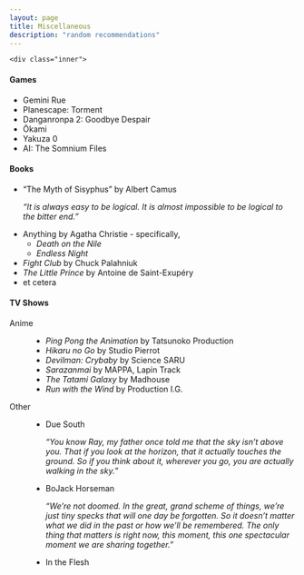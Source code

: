 ```yaml
---
layout: page
title: Miscellaneous
description: "random recommendations"
---
```


<!-- Main -->
<div id="main" class="alt">

<!-- One -->
	<div class="inner">

<div class="row">	
	<div class="4u 12u$(medium)">
		<h4>Games</h4>
		<ul>
			<li>Gemini Rue</li>
			<li>Planescape: Torment</li>
			<li>Danganronpa 2: Goodbye Despair</li>
			<li>Ōkami</li>
			<li>Yakuza 0</li>
			<li>AI: The Somnium Files</li>
		</ul>
	</div>
	<div class="4u 12u$(medium)">
		<h4>Books</h4>
		<ul>
			<li>“The Myth of Sisyphus” by Albert Camus 
				<p><em>“It is always easy to be logical. It is almost impossible to be logical to the bitter end.”</em></p>
			</li>
			<li>Anything by Agatha Christie - specifically,
				<ul>
					<li><em>Death on the Nile</em></li>
					<li><em>Endless Night</em></li>
				</ul>
			</li>
			<!-- <li><em>Homunculus</em> by Hideo Yamamoto</li> -->
			<li><em>Fight Club</em> by Chuck Palahniuk</li>
			<li><em>The Little Prince</em> by Antoine de Saint-Exupéry</li>
			<li>et cetera</li>
		</ul>
	</div>
	<div class="4u$ 12u$(medium)">
		<h4>TV Shows</h4>
<dl>
	<dt>Anime</dt>
	<dd>
		<ul>
			<li><em>Ping Pong the Animation</em> by Tatsunoko Production</li>
			<li><em>Hikaru no Go</em> by Studio Pierrot</li>
			<li><em>Devilman: Crybaby</em> by Science SARU</li>
			<li><em>Sarazanmai</em> by MAPPA, Lapin Track</li>
			<li><em>The Tatami Galaxy</em> by Madhouse</li>
			<li><em>Run with the Wind</em> by Production I.G.</li>
		</ul>
	</dd>
	<dt>Other</dt>
	<dd>
		<ul>
			<li>Due South
				<p><em>“You know Ray, my father once told me that the sky isn’t above you. That if you look at the horizon, that it actually touches the ground. So if you think about it, wherever you go, you are actually walking in the sky.”</em></p>
			</li>
			<li>BoJack Horseman
				<p><em>“We’re not doomed. In the great, grand scheme of things, we’re just tiny specks that will one day be forgotten. So it doesn’t matter what we did in the past or how we’ll be remembered. The only thing that matters is right now, this moment, this one spectacular moment we are sharing together.”</em></p>
			</li>
			<li>In the Flesh</li>
		</ul>
	</dd>
</dl>
	</div>
</div>

</div>

</div>